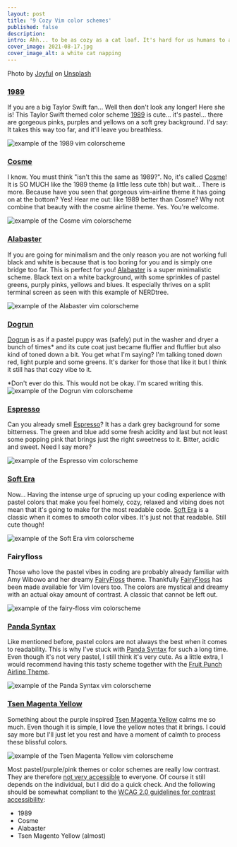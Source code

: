 ```yaml
---
layout: post
title: '9 Cozy Vim color schemes'
published: false
description:
intro: Ahh... to be as cozy as a cat loaf. It's hard for us humans to achieve the same comfort. But having your Vim scheme set up properly to give you a relaxed vibe might just be the next best thing. If you are looking for some cute, cozy, fluffy and pastel color schemes for Vim, you've come to the right place. Here are 9 highly curated schemes just for you.
cover_image: 2021-08-17.jpg
cover_image_alt: a white cat napping
---
```


Photo by [Joyful](https://unsplash.com/@joyfulcaptures?utm_source=unsplash&utm_medium=referral&utm_content=creditCopyText) on [Unsplash](https://unsplash.com/?utm_source=unsplash&utm_medium=referral&utm_content=creditCopyText)

### [1989](https://github.com/sonjapeterson/1989.vim)

If you are a big Taylor Swift fan... Well then don't look any longer! Here she is! This Taylor Swift themed color scheme [1989](https://github.com/sonjapeterson/1989.vim) is cute... it's pastel... there are gorgeous pinks, purples and yellows on a soft grey background. I'd say: It takes this way too far, and it'll leave you breathless.

![example of the 1989 vim colorscheme](vim-color-schemes/t-1989.png)

### [Cosme](https://github.com/beikome/cosme.vim)

I know. You must think "isn't this the same as 1989?". No, it's called [Cosme](https://github.com/beikome/cosme.vim)! It is SO MUCH like the 1989 theme (a little less cute tbh) but wait... There is more. Because have you seen that gorgeous vim-airline theme it has going on at the bottom? Yes! Hear me out: like 1989 better than Cosme? Why not combine that beauty with the cosme airline theme. Yes. You're welcome.

![example of the Cosme vim colorscheme](vim-color-schemes/t-cosme.png)

### [Alabaster](https://github.com/agudulin/vim-colors-alabaster)

If you are going for minimalism and the only reason you are not working full black and white is because that is too boring for you and is simply one bridge too far. This is perfect for you! [Alabaster](https://github.com/agudulin/vim-colors-alabaster) is a super minimalistic scheme. Black text on a white background, with some sprinkles of pastel greens, purply pinks, yellows and blues. It especially thrives on a split terminal screen as seen with this example of NERDtree.

![example of the Alabaster vim colorscheme](vim-color-schemes/t-alabaster.png)

### [Dogrun](https://github.com/wadackel/vim-dogrun)

[Dogrun](https://github.com/wadackel/vim-dogrun) is as if a pastel puppy was (safely) put in the washer and dryer a bunch of times\* and its cute coat just became fluffier and fluffier but also kind of toned down a bit. You get what I'm saying? I'm talking toned down red, light purple and some greens. It's darker for those that like it but I think it still has that cozy vibe to it.

\*Don't ever do this. This would not be okay. I'm scared writing this.
![example of the Dogrun vim colorscheme](vim-color-schemes/t-dogrun.png)

### [Espresso](https://github.com/gmoe/vim-espresso)

Can you already smell [Espresso](https://github.com/gmoe/vim-espresso)? It has a dark grey background for some bitterness. The green and blue add some fresh acidity and last but not least some popping pink that brings just the right sweetness to it. Bitter, acidic and sweet. Need I say more?

![example of the Espresso vim colorscheme](vim-color-schemes/t-espresso.png)

### [Soft Era](https://github.com/soft-aesthetic/soft-era-vim)

Now... Having the intense urge of sprucing up your coding experience with pastel colors that make you feel homely, cozy, relaxed and vibing does not mean that it's going to make for the most readable code. [Soft Era](https://github.com/soft-aesthetic/soft-era-vim) is a classic when it comes to smooth color vibes. It's just not that readable. Still cute though!

![example of the Soft Era vim colorscheme](vim-color-schemes/t-soft-era.png)

### Fairyfloss

Those who love the pastel vibes in coding are probably already familiar with Amy Wibowo and her dreamy [FairyFloss](http://sailorhg.github.io/fairyfloss/) theme. Thankfully [FairyFloss](https://github.com/tssm/fairyfloss.vim) has been made available for Vim lovers too. The colors are mystical and dreamy with an actual okay amount of contrast. A classic that cannot be left out.

![example of the fairy-floss vim colorscheme](vim-color-schemes/t-fairy-floss.png)

### [Panda Syntax](https://github.com/markvincze/panda-vim)

Like mentioned before, pastel colors are not always the best when it comes to readability. This is why I've stuck with [Panda Syntax](https://github.com/markvincze/panda-vim) for such a long time. Even though it's not very pastel, I still think it's very cute. As a little extra, I would recommend having this tasty scheme together with the [Fruit Punch Airline Theme](https://github.com/vim-airline/vim-airline-themes/blob/master/autoload/airline/themes/fruit_punch.vim).

![example of the Panda Syntax vim colorscheme](vim-color-schemes/t-panda.png)


### [Tsen Magenta Yellow](https://github.com/marreman/tsen-magenta-yellow)

Something about the purple inspired [Tsen Magenta Yellow](https://github.com/marreman/tsen-magenta-yellow) calms me so much. Even though it is simple, I love the yellow notes that it brings. I could say more but I'll just let you rest and have a moment of calmth to process these blissful colors.

![example of the Tsen Magenta Yellow vim colorscheme](vim-color-schemes/t-tsen-magenta-yellow.png)

Most pastel/purple/pink themes or color schemes are really low contrast. They are therefore [not very accessible](https://www.a11yproject.com/posts/2015-01-05-what-is-color-contrast/) to everyone. Of course it still depends on the individual, but I did do a quick check. And the following should be somewhat compliant to the [WCAG 2.0 guidelines for contrast accessibility](https://www.w3.org/TR/UNDERSTANDING-WCAG20/visual-audio-contrast-contrast.html):
- 1989
- Cosme
- Alabaster
- Tsen Magento Yellow (almost)
